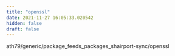 ```yaml
---
title: "openssl"
date: 2021-11-27 16:05:33.020542
hidden: false
draft: false
---
```


ath79/generic/package_feeds_packages_shairport-sync/openssl

